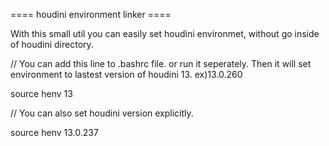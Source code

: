 ==== houdini environment linker ====

With this small util you can easily set houdini environmet, without go inside of houdini directory.


// You can add this line to .bashrc file. or run it seperately. Then it will set environment to lastest version of houdini 13. ex)13.0.260

source henv 13


// You can also set houdini version explicitly.

source henv 13.0.237
